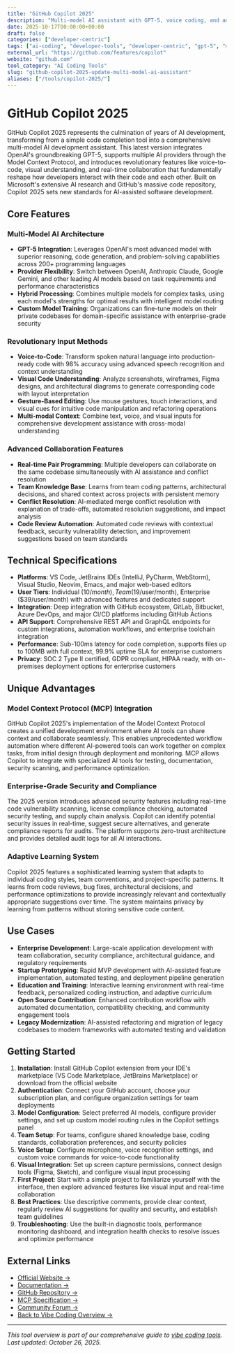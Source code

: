 ```yaml
---
title: "GitHub Copilot 2025"
description: "Multi-model AI assistant with GPT-5, voice coding, and advanced collaboration features for modern development teams"
date: 2025-10-17T00:00:00+00:00
draft: false
categories: ["developer-centric"]
tags: ["ai-coding", "developer-tools", "developer-centric", "gpt-5", "mcp", "github", "voice-coding"]
external_url: "https://github.com/features/copilot"
website: "github.com"
tool_category: "AI Coding Tools"
slug: "github-copilot-2025-update-multi-model-ai-assistant"
aliases: ["/tools/copilot-2025/"]
---
```


# GitHub Copilot 2025

GitHub Copilot 2025 represents the culmination of years of AI development, transforming from a simple code completion tool into a comprehensive multi-model AI development assistant. This latest version integrates OpenAI's groundbreaking GPT-5, supports multiple AI providers through the Model Context Protocol, and introduces revolutionary features like voice-to-code, visual understanding, and real-time collaboration that fundamentally reshape how developers interact with their code and each other. Built on Microsoft's extensive AI research and GitHub's massive code repository, Copilot 2025 sets new standards for AI-assisted software development.

## Core Features

### Multi-Model AI Architecture
- **GPT-5 Integration**: Leverages OpenAI's most advanced model with superior reasoning, code generation, and problem-solving capabilities across 200+ programming languages
- **Provider Flexibility**: Switch between OpenAI, Anthropic Claude, Google Gemini, and other leading AI models based on task requirements and performance characteristics
- **Hybrid Processing**: Combines multiple models for complex tasks, using each model's strengths for optimal results with intelligent model routing
- **Custom Model Training**: Organizations can fine-tune models on their private codebases for domain-specific assistance with enterprise-grade security

### Revolutionary Input Methods
- **Voice-to-Code**: Transform spoken natural language into production-ready code with 98% accuracy using advanced speech recognition and context understanding
- **Visual Code Understanding**: Analyze screenshots, wireframes, Figma designs, and architectural diagrams to generate corresponding code with layout interpretation
- **Gesture-Based Editing**: Use mouse gestures, touch interactions, and visual cues for intuitive code manipulation and refactoring operations
- **Multi-modal Context**: Combine text, voice, and visual inputs for comprehensive development assistance with cross-modal understanding

### Advanced Collaboration Features
- **Real-time Pair Programming**: Multiple developers can collaborate on the same codebase simultaneously with AI assistance and conflict resolution
- **Team Knowledge Base**: Learns from team coding patterns, architectural decisions, and shared context across projects with persistent memory
- **Conflict Resolution**: AI-mediated merge conflict resolution with explanation of trade-offs, automated resolution suggestions, and impact analysis
- **Code Review Automation**: Automated code reviews with contextual feedback, security vulnerability detection, and improvement suggestions based on team standards

## Technical Specifications

- **Platforms**: VS Code, JetBrains IDEs (IntelliJ, PyCharm, WebStorm), Visual Studio, Neovim, Emacs, and major web-based editors
- **User Tiers**: Individual ($10/month), Team ($19/user/month), Enterprise ($39/user/month) with advanced features and dedicated support
- **Integration**: Deep integration with GitHub ecosystem, GitLab, Bitbucket, Azure DevOps, and major CI/CD platforms including GitHub Actions
- **API Support**: Comprehensive REST API and GraphQL endpoints for custom integrations, automation workflows, and enterprise toolchain integration
- **Performance**: Sub-100ms latency for code completion, supports files up to 100MB with full context, 99.9% uptime SLA for enterprise customers
- **Privacy**: SOC 2 Type II certified, GDPR compliant, HIPAA ready, with on-premises deployment options for enterprise customers

## Unique Advantages

### Model Context Protocol (MCP) Integration
GitHub Copilot 2025's implementation of the Model Context Protocol creates a unified development environment where AI tools can share context and collaborate seamlessly. This enables unprecedented workflow automation where different AI-powered tools can work together on complex tasks, from initial design through deployment and monitoring. MCP allows Copilot to integrate with specialized AI tools for testing, documentation, security scanning, and performance optimization.

### Enterprise-Grade Security and Compliance
The 2025 version introduces advanced security features including real-time code vulnerability scanning, license compliance checking, automated security testing, and supply chain analysis. Copilot can identify potential security issues in real-time, suggest secure alternatives, and generate compliance reports for audits. The platform supports zero-trust architecture and provides detailed audit logs for all AI interactions.

### Adaptive Learning System
Copilot 2025 features a sophisticated learning system that adapts to individual coding styles, team conventions, and project-specific patterns. It learns from code reviews, bug fixes, architectural decisions, and performance optimizations to provide increasingly relevant and contextually appropriate suggestions over time. The system maintains privacy by learning from patterns without storing sensitive code content.

## Use Cases

- **Enterprise Development**: Large-scale application development with team collaboration, security compliance, architectural guidance, and regulatory requirements
- **Startup Prototyping**: Rapid MVP development with AI-assisted feature implementation, automated testing, and deployment pipeline generation
- **Education and Training**: Interactive learning environment with real-time feedback, personalized coding instruction, and adaptive curriculum
- **Open Source Contribution**: Enhanced contribution workflow with automated documentation, compatibility checking, and community engagement tools
- **Legacy Modernization**: AI-assisted refactoring and migration of legacy codebases to modern frameworks with automated testing and validation

## Getting Started

1. **Installation**: Install GitHub Copilot extension from your IDE's marketplace (VS Code Marketplace, JetBrains Marketplace) or download from the official website
2. **Authentication**: Connect your GitHub account, choose your subscription plan, and configure organization settings for team deployments
3. **Model Configuration**: Select preferred AI models, configure provider settings, and set up custom model routing rules in the Copilot settings panel
4. **Team Setup**: For teams, configure shared knowledge base, coding standards, collaboration preferences, and security policies
5. **Voice Setup**: Configure microphone, voice recognition settings, and custom voice commands for voice-to-code functionality
6. **Visual Integration**: Set up screen capture permissions, connect design tools (Figma, Sketch), and configure visual input processing
7. **First Project**: Start with a simple project to familiarize yourself with the interface, then explore advanced features like visual input and real-time collaboration
8. **Best Practices**: Use descriptive comments, provide clear context, regularly review AI suggestions for quality and security, and establish team guidelines
9. **Troubleshooting**: Use the built-in diagnostic tools, performance monitoring dashboard, and integration health checks to resolve issues and optimize performance

## External Links

- [Official Website →](https://github.com/features/copilot)
- [Documentation →](https://docs.github.com/en/copilot)
- [GitHub Repository →](https://github.com/github/copilot)
- [MCP Specification →](https://modelcontextprotocol.io)
- [Community Forum →](https://github.community/c/copilot)
- [Back to Vibe Coding Overview →](/posts/vibe-coding-revolution/)

---

*This tool overview is part of our comprehensive guide to [vibe coding tools](/posts/vibe-coding-revolution/). Last updated: October 26, 2025.*